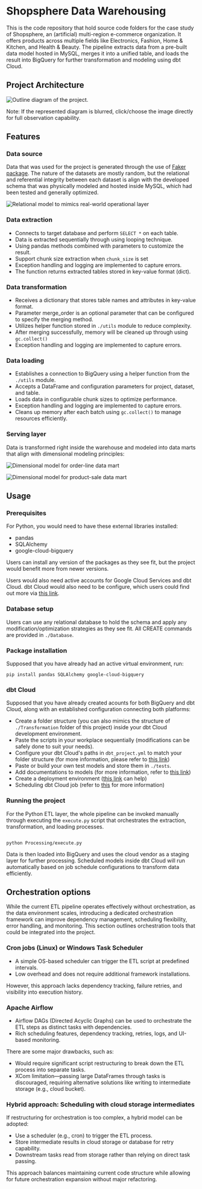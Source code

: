 # Shopsphere Data Warehousing
This is the code repository that hold source code folders for the case study of Shopsphere, an (artificial) multi-region e-commerce organization. It offers products across multiple fields like Electronics, Fashion, Home & Kitchen, and Health & Beauty. The pipeline extracts data from a pre-built data model hosted in MySQL, merges it into a unified table, and loads the result into BigQuery for further transformation and modeling using dbt Cloud.

## Project Architecture

![Outline diagram of the project.](images/outline.drawio.png)

Note: If the represented diagram is blurred, click/choose the image directly for full observation capability. 

## Features

### Data source

Data that was used for the project is generated through the use of [Faker package](https://faker.readthedocs.io/en/master/). The nature of the datasets are mostly random, but the relational and referential integrity between each dataset is align with the developed schema that was physically modeled and hosted inside MySQL, which had been tested and generally optimized.

![Relational model to mimics real-world operational layer](images/logical.drawio.png)

### Data extraction

- Connects to target database and perform `SELECT *` on each table.
- Data is extracted sequentially through using looping technique.
- Using pandas methods combined with parameters to customize the result.
- Support chunk size extraction when `chunk_size` is set
- Exception handling and logging are implemented to capture errors.
- The function returns extracted tables stored in key-value format (dict).

### Data transformation

- Receives a dictionary that stores table names and attributes in key-value format.
- Parameter merge_order is an optional parameter that can be configured to specify the merging method.
- Utilizes helper function stored in `./utils` module to reduce complexity.
- After merging successfully, memory will be cleaned up through using `gc.collect()`
- Exception handling and logging are implemented to capture errors.

### Data loading

- Establishes a connection to BigQuery using a helper function from the `./utils` module.
- Accepts a DataFrame and configuration parameters for project, dataset, and table.
- Loads data in configurable chunk sizes to optimize performance.
- Exception handling and logging are implemented to capture errors.
- Cleans up memory after each batch using `gc.collect()` to manage resources efficiently.

### Serving layer

Data is transformed right inside the warehouse and modeled into data marts that align with dimensional modeling principles:

![Dimensional model for order-line data mart](images/Order_line.drawio.png)

![Dimensional model for product-sale data mart](images/product_sale.drawio.png)


## Usage

### Prerequisites

For Python, you would need to have these external libraries installed:    

- pandas 
- SQLAlchemy
- google-cloud-bigquery

Users can install any version of the packages as they see fit, but the project would benefit more from newer versions.

Users would also need active accounts for Google Cloud Services and dbt Cloud. dbt Cloud would also need to be configure, which users could find out more via [this link](https://docs.getdbt.com/docs/cloud/about-cloud-setup).

### Database setup

Users can use any relational database to hold the schema and apply any modification/optimization strategies as they see fit. All CREATE commands are provided in `./Database`. 

### Package installation

Supposed that you have already had an active virtual environment, run:
```
pip install pandas SQLAlchemy google-cloud-bigquery
```
### dbt Cloud

Supposed that you have already created acounts for both BigQuery and dbt Cloud, along with an established configuration connecting both platforms: 

- Create a folder structure (you can also mimics the structure of `./Transformation` folder of this project) inside your dbt Cloud development environment.
- Paste the scripts in your workplace sequentially (modifications can be safely done to suit your needs).
- Configure your dbt Cloud's paths in `dbt_project.yml` to match your folder structure (for more information, please refer to [this link](https://docs.getdbt.com/reference/dbt_project.yml))
- Paste or build your own test models and store them in `./tests`.
- Add documentations to models (for more information, refer to [this link](https://docs.getdbt.com/docs/build/documentation))
- Create a deployment environment ([this link](https://docs.getdbt.com/docs/deploy/deploy-environments) can help)
- Scheduling dbt Cloud job (refer to [this](https://docs.getdbt.com/docs/deploy/job-scheduler) for more information)

### Running the project

For the Python ETL layer, the whole pipeline can be invoked manually through executing the `execute.py` script that orchestrates the extraction, transformation, and loading processes.
```

python Processing/execute.py
```
Data is then loaded into BigQuery and uses the cloud vendor as a staging layer for further processing. Scheduled models inside dbt Cloud will run automatically based on job schedule configurations to transform data efficiently.

## Orchestration options

While the current ETL pipeline operates effectively without orchestration, as the data environment scales, introducing a dedicated orchestration framework can improve dependency management, scheduling flexibility, error handling, and monitoring. This section outlines orchestration tools that could be integrated into the project.

### Cron jobs (Linux) or Windows Task Scheduler

- A simple OS-based scheduler can trigger the ETL script at predefined intervals.
- Low overhead and does not require additional framework installations.

However, this approach lacks dependency tracking, failure retries, and visibility into execution history.

### Apache Airflow

- Airflow DAGs (Directed Acyclic Graphs) can be used to orchestrate the ETL steps as distinct tasks with dependencies.
- Rich scheduling features, dependency tracking, retries, logs, and UI-based monitoring.

There are some major drawbacks, such as:

- Would require significant script restructuring to break down the ETL process into separate tasks.
- XCom limitation—passing large DataFrames through tasks is discouraged, requiring alternative solutions like writing to intermediate storage (e.g., cloud bucket).

### Hybrid approach: Scheduling with cloud storage intermediates

If restructuring for orchestration is too complex, a hybrid model can be adopted:

- Use a scheduler (e.g., cron) to trigger the ETL process.
- Store intermediate results in cloud storage or database for retry capability.
- Downstream tasks read from storage rather than relying on direct task passing.

This approach balances maintaining current code structure while allowing for future orchestration expansion without major refactoring.

